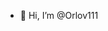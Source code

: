 - 👋 Hi, I’m @Orlov111

<!---
Orlov111/Orlov111 is a 👋 special ⚡ repository because its `README.md` (this file) appears on your GitHub profile.
You can click the Preview link to take a look at your changes.
--->
